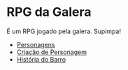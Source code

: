 <!-- TITLE: RPG da Galera - Home -->
<!-- SUBTITLE: Onde sabe-se do que há de saber sobre o RPG da Galera. -->

# RPG da Galera

É um RPG jogado pela galera. Supimpa!

* [Personagens](personagens)
* [Criação de Personagem](criacao-de-personagem)
* [História do Barro](historia-do-barro)